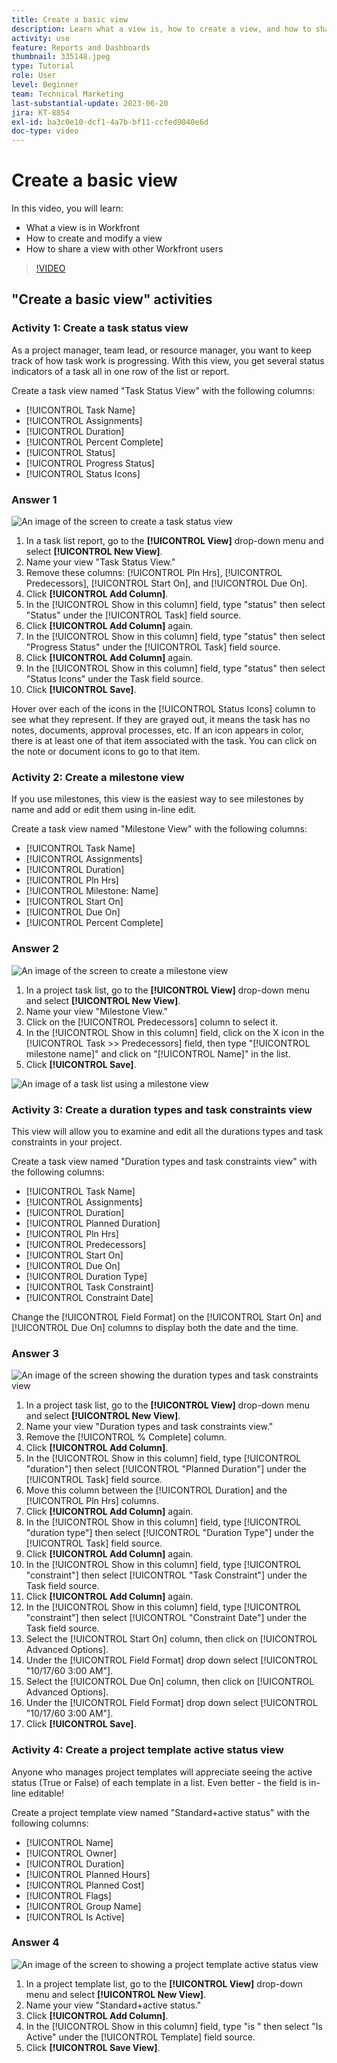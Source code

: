 ```yaml
---
title: Create a basic view
description: Learn what a view is, how to create a view, and how to share a view with other users in Workfront.
activity: use
feature: Reports and Dashboards
thumbnail: 335148.jpeg
type: Tutorial
role: User
level: Beginner
team: Technical Marketing
last-substantial-update: 2023-06-20
jira: KT-8854
exl-id: ba3c0e10-dcf1-4a7b-bf11-ccfed9040e6d
doc-type: video
---
```

# Create a basic view

In this video, you will learn:

* What a view is in Workfront
* How to create and modify a view
* How to share a view with other Workfront users

>[!VIDEO](https://video.tv.adobe.com/v/335148/?quality=12&learn=on)

## "Create a basic view" activities


### Activity 1: Create a task status view

As a project manager, team lead, or resource manager, you want to keep track of how task work is progressing. With this view, you get several status indicators of a task all in one row of the list or report.

Create a task view named "Task Status View" with the following columns:

* [!UICONTROL Task Name]
* [!UICONTROL Assignments]
* [!UICONTROL Duration]
* [!UICONTROL Percent Complete]
* [!UICONTROL Status]
* [!UICONTROL Progress Status]
* [!UICONTROL Status Icons]

### Answer 1

![An image of the screen to create a task status view](assets/view-exercise.png)

1. In a task list report, go to the **[!UICONTROL View]** drop-down menu and select **[!UICONTROL New View]**.
1. Name your view "Task Status View."
1. Remove these columns: [!UICONTROL Pln Hrs], [!UICONTROL Predecessors], [!UICONTROL Start On], and [!UICONTROL Due On].
1. Click **[!UICONTROL Add Column]**.
1. In the [!UICONTROL Show in this column] field, type "status" then select "Status" under the [!UICONTROL Task] field source.
1. Click **[!UICONTROL Add Column]** again.
1. In the [!UICONTROL Show in this column] field, type "status" then select "Progress Status" under the [!UICONTROL Task] field source.
1. Click **[!UICONTROL Add Column]** again.
1. In the [!UICONTROL Show in this column] field, type "status" then select "Status Icons" under the Task field source.
1. Click **[!UICONTROL Save]**.

Hover over each of the icons in the [!UICONTROL Status Icons] column to see what they represent. If they are grayed out, it means the task has no notes, documents, approval processes, etc. If an icon appears in color, there is at least one of that item associated with the task. You can click on the note or document icons to go to that item.

### Activity 2: Create a milestone view

If you use milestones, this view is the easiest way to see milestones by name and add or edit them using in-line edit.

Create a task view named "Milestone View" with the following columns:

* [!UICONTROL Task Name]
* [!UICONTROL Assignments]
* [!UICONTROL Duration]
* [!UICONTROL Pln Hrs]
* [!UICONTROL Milestone: Name]
* [!UICONTROL Start On]
* [!UICONTROL Due On]
* [!UICONTROL Percent Complete]


### Answer 2

![An image of the screen to create a milestone view](assets/view-milestone-exercise-1.png)

1. In a project task list, go to the **[!UICONTROL View]** drop-down menu and select **[!UICONTROL New View]**.
1. Name your view "Milestone View."
1. Click on the [!UICONTROL Predecessors] column to select it.
1. In the [!UICONTROL Show in this column] field, click on the X icon in the [!UICONTROL Task >> Predecessors] field, then type "[!UICONTROL milestone name]" and click on "[!UICONTROL Name]" in the list.
1. Click **[!UICONTROL Save]**.

![An image of a task list using a milestone view](assets/view-milestone-exercise-2.png)

### Activity 3: Create a duration types and task constraints view

This view will allow you to examine and edit all the durations types and task constraints in your project.

Create a task view named "Duration types and task constraints view" with the following columns:

* [!UICONTROL Task Name]
* [!UICONTROL Assignments]
* [!UICONTROL Duration]
* [!UICONTROL Planned Duration]
* [!UICONTROL Pln Hrs]
* [!UICONTROL Predecessors]
* [!UICONTROL Start On]
* [!UICONTROL Due On]
* [!UICONTROL Duration Type]
* [!UICONTROL Task Constraint]
* [!UICONTROL Constraint Date]

Change the [!UICONTROL Field Format] on the [!UICONTROL Start On] and [!UICONTROL Due On] columns to display both the date and the time.

### Answer 3

![An image of the screen showing the duration types and task constraints view](assets/view-activity-3.png)

1. In a project task list, go to the **[!UICONTROL View]** drop-down menu and select **[!UICONTROL New View]**.
1. Name your view "Duration types and task constraints view."
1. Remove the [!UICONTROL % Complete] column.
1. Click **[!UICONTROL Add Column]**.
1. In the [!UICONTROL Show in this column] field, type [!UICONTROL "duration"] then select [!UICONTROL "Planned Duration"] under the [!UICONTROL Task] field source.
1. Move this column between the [!UICONTROL Duration] and the [!UICONTROL Pln Hrs] columns.
1. Click **[!UICONTROL Add Column]** again.
1. In the [!UICONTROL Show in this column] field, type [!UICONTROL "duration type"] then select [!UICONTROL "Duration Type"] under the [!UICONTROL Task] field source.
1. Click **[!UICONTROL Add Column]** again.
1. In the [!UICONTROL Show in this column] field, type [!UICONTROL "constraint"] then select [!UICONTROL "Task Constraint"] under the Task field source.
1. Click **[!UICONTROL Add Column]** again.
1. In the [!UICONTROL Show in this column] field, type [!UICONTROL "constraint"] then select [!UICONTROL "Constraint Date"] under the Task field source.
1. Select the [!UICONTROL Start On] column, then click on [!UICONTROL Advanced Options].
1. Under the [!UICONTROL Field Format] drop down select [!UICONTROL "10/17/60 3:00 AM"].
1. Select the [!UICONTROL Due On] column, then click on [!UICONTROL Advanced Options].
1. Under the [!UICONTROL Field Format] drop down select [!UICONTROL "10/17/60 3:00 AM"].
1. Click **[!UICONTROL Save]**.

### Activity 4: Create a project template active status view

Anyone who manages project templates will appreciate seeing the active status (True or False) of each template in a list. Even better - the field is in-line editable!

Create a project template view named "Standard+active status" with the following columns:

* [!UICONTROL Name]
* [!UICONTROL Owner]
* [!UICONTROL Duration]
* [!UICONTROL Planned Hours]
* [!UICONTROL Planned Cost]
* [!UICONTROL Flags]
* [!UICONTROL Group Name]
* [!UICONTROL Is Active]


### Answer 4

![An image of the screen to showing a project template active status view](assets/view-activity-4.png)

1. In a project template list, go to the **[!UICONTROL View]** drop-down menu and select **[!UICONTROL New View]**.
1. Name your view "Standard+active status."
1. Click **[!UICONTROL Add Column]**.
1. In the [!UICONTROL Show in this column] field, type "is " then select "Is Active" under the [!UICONTROL Template] field source.
1. Click **[!UICONTROL Save View]**.
